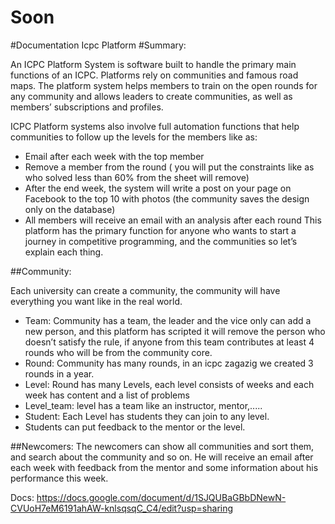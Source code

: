 
# Soon
#Documentation Icpc Platform
#Summary:

An ICPC Platform System is software built to handle the primary main functions of an ICPC. Platforms rely on communities and famous road maps. The platform system helps members to train on the open rounds for any community and allows leaders to create communities, as well as members’ subscriptions and profiles.

ICPC Platform systems also involve full automation functions that help communities to follow up the levels for the members like as:

- Email after each week with the top member
- Remove a member from the round ( you will put the constraints like as who solved less than 60% from the sheet will remove)
- After the end week, the system will write a post on your page on Facebook to the top 10 with photos (the community saves the design only on the database)
- All members will receive an email with an analysis after each round
    This platform has the primary function for anyone who wants to start a journey in competitive programming, and the communities so let’s explain each thing.


##Community:

Each university can create a community, the community will have everything you want like in the real world.
- Team: Community has a team, the leader and the vice only can add a new person, and this platform has scripted it will remove the person who doesn’t satisfy the rule, if anyone from this team contributes at least 4 rounds who will be from the community core.
- Round: Community has many rounds, in an icpc zagazig we created 3 rounds in a year.
- Level: Round has many Levels, each level consists of weeks and each week has content and a list of problems
- Level_team: level has a team like an instructor, mentor,.....
- Student: Each Level has students they can join to any level.
- Students can put feedback to the mentor or the level.

##Newcomers:
The newcomers can show all communities and sort them, and search about the community and so on.
He will receive an email after each week with feedback from the mentor and some information about his performance this week.




Docs: https://docs.google.com/document/d/1SJQUBaGBbDNewN-CVUoH7eM6191ahAW-knlsqsqC_C4/edit?usp=sharing

